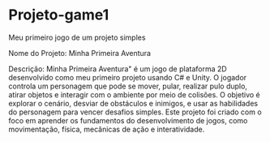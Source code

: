 # Projeto-game1
 Meu primeiro jogo de um projeto simples
 
 Nome do Projeto: Minha Primeira Aventura

Descrição:
Minha Primeira Aventura" é um jogo de plataforma 2D desenvolvido como meu primeiro projeto usando C# e Unity. O jogador controla um personagem que pode se mover, pular, realizar pulo duplo, atirar objetos e interagir com o ambiente por meio de colisões. O objetivo é explorar o cenário, desviar de obstáculos e inimigos, e usar as habilidades do personagem para vencer desafios simples. Este projeto foi criado com o foco em aprender os fundamentos do desenvolvimento de jogos, como movimentação, física, mecânicas de ação e interatividade.
